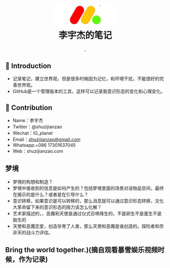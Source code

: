  <h1  align="center"> 
  <br>
  <a href="https://github.com/shuzijianzao/Spiral3D/blob/master/Picture/SHUZIJIANZAO"><img src="https://github.com/shuzijianzao/Spiral3D/blob/master/Picture/SHUZIJIANZAO.png" alt="SHUZIJIANZAO" width="200"></a>
  <br>
  李宇杰的笔记
  <br>
</h1>

<h4 align="center"><a href="http://shuzijianzao.com" target="_blank"></a>.</h4>

## 🚀 Introduction
- 记录笔记，建立世界观，但是很多时候因为记忆，和环境干扰，不能很好的完善世界观。
- GitHub是一个管理版本的工具，这样可以记录我意识形态的变化和心理变化。

## 👬 Contribution
- Name：李宇杰
- Twitter：@shuzijianzao
- Wechat：IG_planet
- Email：shuzijianzao@gmail.com
- Whatsapp:+086 17301637045
- Web：shuzijianzao.com

## 梦境
- 梦境的构想和制造？
- 梦境中接收到的信息是如何产生的？包括梦境里面的场景对话物品空间，最终在揭示的是什么？或者是在引导什么？
- 意识转移，如果意识是可以转移的，那么消息就可以通过意识形态转移，文化大革命留下来的意识形态的阻力该怎么化解？
- 艺术家描述的，，恶魔和天使是通过仪式召唤降生的，不是卵生不是蛋生不是胎生的
- 天使和恶魔恋爱，创造孕育了人类，那么天使和恶魔是谁创造的。探险者和奈非天的战斗力评估。

## Bring the world together.)(摘自观看暴雪娱乐视频时候，作为记录)